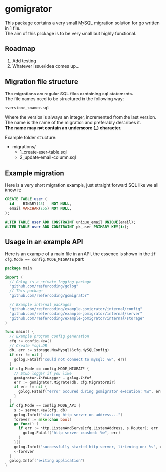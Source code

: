 # gomigrator
This package contains a very small MySQL migration solution for go written in 1 file.  
The aim of this package is to be very small but highly functional.

## Roadmap
  1. Add testing
  1. Whatever issue/idea comes up...

## Migration file structure
The migrations are regular SQL files containing sql statements.  
The file names need to be structured in the following way:
```bash
<version>_<name>.sql
```
Where the version is always an integer, incremented from the last version.  
The name is the name of the migration and preferably describes it.  
**The name may not contain an underscore (_) character.**

Example folder structure: 
- migrations/
  - 1_create-user-table.sql
  - 2_update-email-column.sql

## Example migration
Here is a very short migration example, just straight forward SQL like we all know it:
```sql
CREATE TABLE user (
  id    BINARY(16)   NOT NULL,
  email VARCHAR(255) NOT NULL,
);

ALTER TABLE user ADD CONSTRAINT unique_email UNIQUE(email);
ALTER TABLE user ADD CONSTRAINT pk_user PRIMARY KEY(id);
```

## Usage in an example API
Here is an example of a main file in an API, the essence is shown in the `if cfg.Mode == config.MODE_MIGRATE` part:
```go
package main

import (
  // Golog is a private logging package
  "github.com/reefercoding/golog"
  // This package
  "github.com/reefercoding/gomigrator"

  // Example internal packages
  "github.com/reefercoding/example-gomigrator/internal/config"
  "github.com/reefercoding/example-gomigrator/internal/server"
  "github.com/reefercoding/example-gomigrator/internal/storage"
)

func main() {
  // Example program config generation
  cfg := config.New()
  // Create *sql.DB
  db, err := storage.NewMysql(&cfg.MySQLConfig)
  if err != nil {
    golog.Fatalf("could not connect to mysql: %w", err)
  }
  if cfg.Mode == config.MODE_MIGRATE {
    // Stub logger if you like
    gomigrator.InfoLogger = golog.Infof
    err := gomigrator.Migrate(db, cfg.MigratorDir)
    if err != nil {
      golog.Fatalf("error occured during gomigrator execution: %w", err)
    }
  }
  if cfg.Mode == config.MODE_API {
    s := server.New(cfg, db)
    golog.Infof("starting http server on address...")
    forever := make(chan bool)
    go func() {
      if err := http.ListenAndServe(cfg.ListenAddress, s.Router); err != nil {
        golog.Fatalf("http server crashed: %w", err)
      }
    }()
    golog.Infof("successfully started http server, listening on: %s", cfg.ListenAddress)
    <-forever
  }
  golog.Infof("exiting application")
}
```